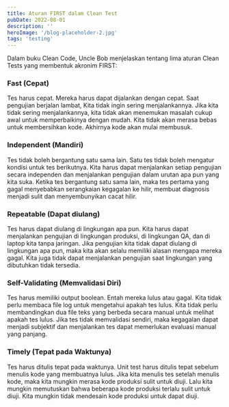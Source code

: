```yaml
---
title: Aturan FIRST dalam Clean Test
pubDate: 2022-08-01
description: ''
heroImage: '/blog-placeholder-2.jpg'
tags: 'testing'
---
```


Dalam buku Clean Code, Uncle Bob menjelaskan tentang lima aturan Clean Tests 
yang membentuk akronim FIRST:

### Fast (Cepat) 

Tes harus cepat. Mereka harus dapat dijalankan dengan cepat. Saat pengujian berjalan lambat, 
Kita tidak ingin sering menjalankannya. Jika kita tidak sering menjalankannya, 
kita tidak akan menemukan masalah cukup awal untuk memperbaikinya dengan mudah. 
Kita tidak akan merasa bebas untuk membersihkan kode. Akhirnya kode
akan mulai membusuk.

### Independent (Mandiri)

Tes tidak boleh bergantung satu sama lain. Satu tes tidak boleh mengatur kondisi untuk tes berikutnya. 
Kita harus dapat menjalankan setiap pengujian secara independen dan menjalankan pengujian 
dalam urutan apa pun yang kita suka. Ketika tes bergantung satu sama lain, 
maka tes pertama yang gagal menyebabkan serangkaian kegagalan ke hilir, 
membuat diagnosis menjadi sulit dan menyembunyikan cacat hilir.

### Repeatable (Dapat diulang)

Tes harus dapat diulang di lingkungan apa pun. Kita harus dapat menjalankan pengujian di lingkungan produksi, 
di lingkungan QA, dan di laptop kita tanpa jaringan. Jika pengujian kita tidak dapat diulang di lingkungan apa pun, 
maka kita akan selalu memiliki alasan mengapa mereka gagal. Kita juga tidak dapat menjalankan pengujian 
saat lingkungan yang dibutuhkan tidak tersedia.

### Self-Validating (Memvalidasi Diri)

Tes harus memiliki output boolean. Entah mereka lulus atau gagal. Kita tidak perlu membaca file log 
untuk mengetahui apakah tes lulus. Kita tidak perlu membandingkan dua file teks yang berbeda 
secara manual untuk melihat apakah tes lulus. Jika tes tidak memvalidasi sendiri, 
maka kegagalan dapat menjadi subjektif dan menjalankan tes dapat memerlukan evaluasi manual yang panjang.

### Timely (Tepat pada Waktunya) 

Tes harus ditulis tepat pada waktunya. Unit test harus ditulis tepat sebelum menulis kode yang membuatnya lulus. 
Jika kita menulis tes setelah menulis kode, maka kita mungkin merasa kode produksi sulit untuk diuji. 
Lalu kita mungkin memutuskan bahwa beberapa kode produksi terlalu sulit untuk diuji. 
Kita mungkin tidak mendesain kode produksi untuk dapat diuji.